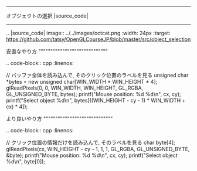 ************************************************
オブジェクトの選択 |source_code|
************************************************

.. |source_code| image:: ../../images/octcat.png
  :width: 24px
  :target: https://github.com/tatsy/OpenGLCourseJP/blob/master/src/object_selection


安直なやり方
"""""""""""""""""""""""""""""

.. code-block:: cpp
  :linenos:

  // バッファ全体を読み込んで, そのクリック位置のラベルを見る
  unsigned char *bytes = new unsigned char[WIN_WIDTH * WIN_HEIGHT * 4];
  glReadPixels(0, 0, WIN_WIDTH, WIN_HEIGHT, GL_RGBA, GL_UNSIGNED_BYTE, bytes);
  printf("Mouse position: %d %d\n", cx, cy);
  printf("Select object %d\n", bytes[((WIN_HEIGHT - cy - 1) * WIN_WIDTH + cx) * 4]);


より良いやり方
"""""""""""""""""""""""""""""

.. code-block:: cpp
  :linenos:

  // クリック位置の情報だけを読み込んで, そのラベルを見る
  char byte[4];
  glReadPixels(cx, WIN_HEIGHT - cy - 1, 1, 1, GL_RGBA, GL_UNSIGNED_BYTE, &byte);
  printf("Mouse position: %d %d\n", cx, cy);
  printf("Select object %d\n", byte[0]);
